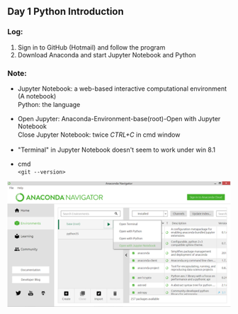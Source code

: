 ## Day 1 Python Introduction
### Log:
1. Sign in to GitHub (Hotmail) and follow the program  
2. Download Anaconda and start Jupyter Notebook and Python  

### Note:
* Jupyter Notebook: a web-based interactive computational environment (A notebook)  
Python: the language　　
	
* Open Jupyter: Anaconda-Environment-base(root)-Open with Jupyter Notebook  
Close Jupyter Notebook: twice *CTRL+C* in cmd window　　
	
* "Terminal" in Jupyter Notebook doesn't seem to work under win 8.1　　
* cmd  
`<git --version>`  

![Intro to Anaconda](https://github.com/FifyNagi/GirlsInAI-Learning-Diary/blob/master/Others/Intro%20to%20anaconda.png)
